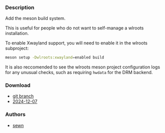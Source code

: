 ### Description
Add the meson build system.

This is useful for people who do not want to self-manage a wlroots installation.

To enable Xwayland support, you will need to enable it in the wlroots subproject:
```sh
meson setup -Dwlroots:xwayland=enabled build
```
It is also reccomended to see the wlroots meson project configuration logs for any
unusual checks, such as requiring `hwdata` for the DRM backend.

### Download
- [git branch](/sewn/dwl/src/branch/meson)
- [2024-12-07](/dwl/dwl-patches/raw/branch/main/patches/meson/meson.patch)

### Authors
- [sewn](/sewn)

